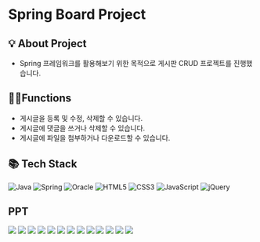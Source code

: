 # Spring Board Project

## 💡 About Project
- Spring 프레임워크를 활용해보기 위한 목적으로 게시판 CRUD 프로젝트를 진행했습니다.

## 🎲🎯Functions
- 게시글을 등록 및 수정, 삭제할 수 있습니다.
- 게시글에 댓글을 쓰거나 삭제할 수 있습니다.
- 게시글에 파일을 첨부하거나 다운로드할 수 있습니다.

## 📚 Tech Stack
![Java](https://img.shields.io/badge/java-%23ED8B00.svg?style=for-the-badge&logo=java&logoColor=white)
![Spring](https://img.shields.io/badge/spring-%236DB33F.svg?style=for-the-badge&logo=spring&logoColor=white)
![Oracle](https://img.shields.io/badge/Oracle-F80000?style=for-the-badge&logo=oracle&logoColor=white)
![HTML5](https://img.shields.io/badge/html5-%23E34F26.svg?style=for-the-badge&logo=html5&logoColor=white)
![CSS3](https://img.shields.io/badge/css3-%231572B6.svg?style=for-the-badge&logo=css3&logoColor=white)
![JavaScript](https://img.shields.io/badge/javascript-%23323330.svg?style=for-the-badge&logo=javascript&logoColor=%23F7DF1E)
![jQuery](https://img.shields.io/badge/jquery-%230769AD.svg?style=for-the-badge&logo=jquery&logoColor=white)

## PPT
<img src="https://raw.githubusercontent.com/sth4881/Spring-Board-Project/main/img/%EC%8A%AC%EB%9D%BC%EC%9D%B4%EB%93%9C1.JPG" />
<img src="https://raw.githubusercontent.com/sth4881/Spring-Board-Project/main/img/%EC%8A%AC%EB%9D%BC%EC%9D%B4%EB%93%9C2.JPG" />
<img src="https://raw.githubusercontent.com/sth4881/Spring-Board-Project/main/img/%EC%8A%AC%EB%9D%BC%EC%9D%B4%EB%93%9C3.JPG" />
<img src="https://raw.githubusercontent.com/sth4881/Spring-Board-Project/main/img/%EC%8A%AC%EB%9D%BC%EC%9D%B4%EB%93%9C4.JPG" />
<img src="https://raw.githubusercontent.com/sth4881/Spring-Board-Project/main/img/%EC%8A%AC%EB%9D%BC%EC%9D%B4%EB%93%9C5.JPG" />
<img src="https://raw.githubusercontent.com/sth4881/Spring-Board-Project/main/img/%EC%8A%AC%EB%9D%BC%EC%9D%B4%EB%93%9C6.JPG" />
<img src="https://raw.githubusercontent.com/sth4881/Spring-Board-Project/main/img/%EC%8A%AC%EB%9D%BC%EC%9D%B4%EB%93%9C7.JPG" />
<img src="https://raw.githubusercontent.com/sth4881/Spring-Board-Project/main/img/%EC%8A%AC%EB%9D%BC%EC%9D%B4%EB%93%9C8.JPG" />
<img src="https://raw.githubusercontent.com/sth4881/Spring-Board-Project/main/img/%EC%8A%AC%EB%9D%BC%EC%9D%B4%EB%93%9C9.JPG" />
<img src="https://raw.githubusercontent.com/sth4881/Spring-Board-Project/main/img/%EC%8A%AC%EB%9D%BC%EC%9D%B4%EB%93%9C10.JPG" />
<img src="https://raw.githubusercontent.com/sth4881/Spring-Board-Project/main/img/%EC%8A%AC%EB%9D%BC%EC%9D%B4%EB%93%9C11.JPG" />
<img src="https://raw.githubusercontent.com/sth4881/Spring-Board-Project/main/img/%EC%8A%AC%EB%9D%BC%EC%9D%B4%EB%93%9C12.JPG" />
<img src="https://raw.githubusercontent.com/sth4881/Spring-Board-Project/main/img/%EC%8A%AC%EB%9D%BC%EC%9D%B4%EB%93%9C2.JPG" />